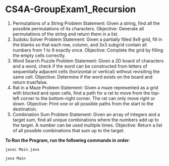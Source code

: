# CS4A-GroupExam1_Recursion

1. Permutations of a String
Problem Statement: Given a string, find all the possible permutations of its characters.
Objective: Generate all permutations of the string and return them in a list.
2. Sudoku Solver
Problem Statement: Given a partially filled 9x9 grid, fill in the blanks so that each row, column, and 3x3 subgrid contain all numbers from 1 to 9 exactly once.
Objective: Complete the grid by filling the empty cells correctly.
3. Word Search Puzzle
Problem Statement: Given a 2D board of characters and a word, check if the word can be constructed from letters of sequentially adjacent cells (horizontal or vertical) without revisiting the same cell.
Objective: Determine if the word exists on the board and return true/false.
4. Rat in a Maze
Problem Statement: Given a maze represented as a grid with blocked and open cells, find a path for a rat to move from the top-left corner to the bottom-right corner. The rat can only move right or down.
Objective: Print one or all possible paths from the start to the destination.
5. Combination Sum
Problem Statement: Given an array of integers and a target sum, find all unique combinations where the numbers add up to the target. A number can be used multiple times.
Objective: Return a list of all possible combinations that sum up to the target.

**To Run the Program, run the following commands in order**:

`javac Main.java`

`java Main`
